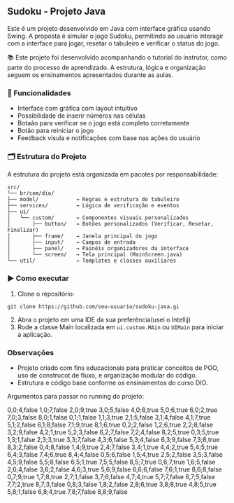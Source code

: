 
## Sudoku - Projeto Java
Este é um projeto desenvolvido em Java com interface gráfica usando Swing. 
A proposta é simular o jogo Sudoku, permitindo ao usuário interagir com a interface para jogar,
resetar o tabuleiro e verificar o status do jogo.

📚 Este projeto foi desenvolvido acompanhando o tutorial do instrutor, como parte do processo de aprendizado. A estrutura, lógica e organização seguem os ensinamentos apresentados durante as aulas.

### 🧩 Funcionalidades
* Interface com gráfica com layout intuitivo
* Possibilidade de inserir números nas células
* Botaão para verificar se o jogo está completo corretamente
* Botão para reiniciar o jogo
* Feedback visula e notificações com base nas ações do usuário

### 🗂 Estrutura do Projeto
A estrutura do projeto está organizada em pacotes por responsabilidade:

```
src/
└── br/com/dio/
├── model/            → Regras e estrutura do tabuleiro
├── services/         → Lógica de verificação e eventos
├── ui/
│   └── custom/       → Componentes visuais personalizados
│       ├── button/   → Botões personalizados (Verificar, Resetar, Finalizar)
│       ├── frame/    → Janela principal do jogo
│       ├── input/    → Campos de entrada
│       ├── panel/    → Painéis organizadores da interface
│       └── screen/   → Tela principal (MainScreen.java)
└── util/             → Templates e classes auxiliares
```
### ▶️ Como executar
1. Clone o repositório:
```
git clone https://github.com/seu-usuario/sudoku-java.gi
```
2. Abra o projeto em uma IDE da sua preferência(usei o Intellij)
3. Rode a classe Main localizada em ``ui.custom.MAin`` ou ``UIMain`` para iniciar a aplicação.

### Observações

* Projeto criado com fins educacionais para praticar conceitos de POO, uso de construcot de fluxo, e organização modular do código.
* Estrutura e código base conforme os ensinamentos do curso DIO.
  
Argumentos para passar no running do projeto:

0,0;4,false 1,0;7,false 2,0;9,true 3,0;5,false 4,0;8,true 5,0;6,true 6,0;2,true 7,0;3,false 8,0;1,false 0,1;1,false 1,1;3,true 2,1;5,false 3,1;4,false 4,1;7,true 5,1;2,false 6,1;8,false 7,1;9,true 8,1;6,true 0,2;2,false 1,2;6,true 2,2;8,false 3,2;9,false 4,2;1,true 5,2;3,false 6,2;7,false 7,2;4,false 8,2;5,true 0,3;5,true 1,3;1,false 2,3;3,true 3,3;7,false 4,3;6,false 5,3;4,false 6,3;9,false 7,3;8,true 8,3;2,false 0,4;8,false 1,4;9,true 2,4;7,false 3,4;1,true 4,4;2,true 5,4;5,true 6,4;3,false 7,4;6,true 8,4;4,false 0,5;6,false 1,5;4,true 2,5;2,false 3,5;3,false 4,5;9,false 5,5;8,false 6,5;1,true 7,5;5,false 8,5;7,true 0,6;7,true 1,6;5,false 2,6;4,false 3,6;2,false 4,6;3,true 5,6;9,false 6,6;6,false 7,6;1,true 8,6;8,false 0,7;9,true 1,7;8,true 2,7;1,false 3,7;6,false 4,7;4,true 5,7;7,false 6,7;5,false 7,7;2,true 8,7;3,false 0,8;3,false 1,8;2,false 2,8;6,true 3,8;8,true 4,8;5,true 5,8;1,false 6,8;4,true 7,8;7,false 8,8;9,false
